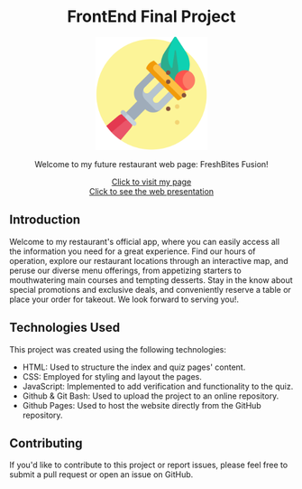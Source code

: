<div align="center">

# FrontEnd Final Project

  <img src="./assets/tenedor.png" width=200><br>
  

Welcome to my future restaurant web page: FreshBites Fusion!

[Click to visit my page](https://diananospace4bugs.github.io/final-project-frontend/home.html)<br>
[Click to see the web presentation](https://www.canva.com/design/DAFzkY4Uneo/Jsx4Zemvad_Jh96Iv_DAYg/edit?utm_content=DAFzkY4Uneo&utm_campaign=designshare&utm_medium=link2&utm_source=sharebutton)
</div>




## Introduction

Welcome to my restaurant's official app, where you can easily access all the information you need for a great experience. Find our hours of operation, explore our restaurant locations through an interactive map, and peruse our diverse menu offerings, from appetizing starters to mouthwatering main courses and tempting desserts. Stay in the know about special promotions and exclusive deals, and conveniently reserve a table or place your order for takeout. We look forward to serving you!.

## Technologies Used

This project was created using the following technologies:

- HTML: Used to structure the index and quiz pages' content.
- CSS: Employed for styling and layout the pages.
- JavaScript: Implemented to add verification and functionality to the quiz.
- Github & Git Bash: Used to upload the project to an online repository.
- Github Pages: Used to host the website directly from the GitHub repository.

## Contributing

If you'd like to contribute to this project or report issues, please feel free to submit a pull request or open an issue on GitHub.


